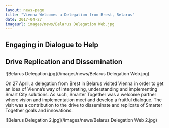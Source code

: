 ```yaml
---
layout: news-page
title: "Vienna Welcomes a Delegation from Brest, Belarus"
date: 2017-04-27
imageurl: images/news/Belarus Delegation Web.jpg
---
```


<div class="multiline">
<h2><span class="ornament-news">Engaging in Dialogue to Help</span></h2>
<h2><span class="ornament-news">Drive Replication and Dissemination</span></h2>
</div>

![Belarus Delegation.jpg](/images/news/Belarus Delegation Web.jpg)

On 27 April, a delegation from Brest in Belarus visited Vienna in order to get an idea of Vienna’s way of interpreting, understanding and implementing Smart City solutions. As such, Smarter Together was a welcome partner where vision and implementation meet and develop a fruitful dialogue. The visit was a contribution to the drive to disseminate and replicate of Smarter Together goals and innovations. 

![Belarus Delegation 2.jpg](/images/news/Belarus Delegation Web 2.jpg)
